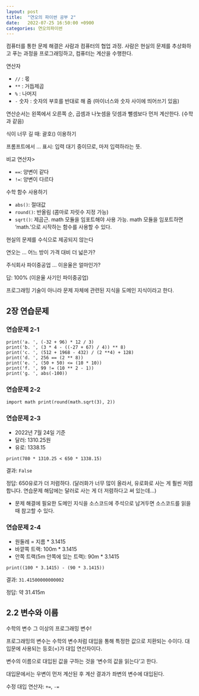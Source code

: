 ```yaml
---
layout: post
title:  "연오의 파이썬 공부 2"
date:   2022-07-25 16:50:00 +0900
categories: 연오의파이썬
---
```



컴퓨터를 통한 문제 해결은 사람과 컴퓨터의 협업 과정. 사람은 현실의 문제를 추상화하고 푸는 과정을 프로그래밍하고, 컴퓨터는 계산을 수행한다.


연산자

* `//` : 몫
* `**` : 거듭제곱
* `%` : 나머지
* `-` 숫자 : 숫자의 부호를 반대로 해 줌 (마이너스와 숫자 사이에 띄어쓰기 있음)


연산순서는 왼쪽에서 오른쪽 순, 곱셈과 나눗셈을 덧셈과 뺄셈보다 먼저 계산한다. (수학과 같음)



식이 너무 길 때: 괄호() 이용하기

프롬프트에서 … 표시: 입력 대기 중이므로, 마저 입력하라는 뜻.



비교 연산자>
* `==`: 양변이 같다
* `!=`: 양변이 다르다



수학 함수 사용하기
* `abs()`: 절대값
* `round()`: 반올림 (콤마로 자릿수 지정 가능)
* `sqrt()`: 제곱근. math 모듈을 임포트해야 사용 가능. math 모듈을 임포트하면 ‘math.’으로 시작하는 함수를 사용할 수 있다.



현실의 문제를 수식으로 제공되지 않는다

연오는 … 어느 방이 가격 대비 더 넓은가?

주식회사 파이중공업 … 이윤율은 얼마인가?

답: 100% (이윤율 사기인 파이중공업)



프로그래밍 기술이 아니라 문제 자체에 관련된 지식을 도메인 지식이라고 한다.



## 2장 연습문제

### 연습문제 2-1
```
print('a. ', (-32 + 96) * 12 / 3)
print('b. ', (3 * 4 - ((-27 + 67) / 4)) ** 8)
print('c. ', (512 + 1968 - 432) / (2 **4) + 128)
print('d. ', 256 == (2 ** 8))
print('e. ', (50 + 50) <= (10 * 10))
print('f. ', 99 != (10 ** 2 - 1))
print('g. ', abs(-100))
```

### 연습문제 2-2

`import math
print(round(math.sqrt(3), 2))`


### 연습문제 2-3

* 2022년 7월 24일 기준
* 달러: 1310.25원
* 유로: 1338.15

`print(780 * 1310.25 < 650 * 1338.15)`

결과:
`False`

정답: 650유로가 더 저렴하다. (달러화가 너무 많이 올라서, 유로화로 사는 게 훨씬 저렴합니다. 연습문제 해답에는 달러로 사는 게 더 저렴하다고 써 있는데…)

* 문제 해결에 필요한 도메인 지식을 소스코드에 주석으로 남겨두면 소스코드를 읽을 때 참고할 수 있다.

### 연습문제 2-4

* 원둘레 = 지름 * 3.1415
* 바깥쪽 트랙: 100m * 3.1415
* 안쪽 트랙(5m 안쪽에 있는 트랙): 90m * 3.1415

`print((100 * 3.1415) - (90 * 3.1415))`


결과:
`31.41500000000002`

정답: 약 31.415m











## 2.2 변수와 이름


수학의 변수 그 이상의 프로그래밍 변수!




프로그래밍의 변수는 수학의 변수처럼 대입을 통해 특정한 값으로 치환되는 수이다.
대입문에 사용되는 등호(=)가 대입 연산자이다.



변수의 이름으로 대입된 값을 구하는 것을 ‘변수의 값을 읽는다’고 한다.



대입문에서는 우변이 먼저 계산된 후 계산 결과가 좌변의 변수에 대입된다.



수정 대입 연산자: `+=`, `-=`




